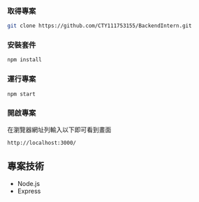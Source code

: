 ### 取得專案

```bash
git clone https://github.com/CTY111753155/BackendIntern.git
```

### 安裝套件

```bash
npm install
```
### 運行專案

```bash
npm start
```
### 開啟專案

在瀏覽器網址列輸入以下即可看到畫面

```bash
http://localhost:3000/
```

## 專案技術

- Node.js 
- Express
